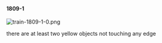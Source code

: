 #### 1809-1
![train-1809-1-0.png](https://github.com/lil-lab/nlvr/raw/master/nlvr/train/images/78/train-1809-1-0.png "train-1809-1-0.png")

there are at least two yellow objects not touching any edge
